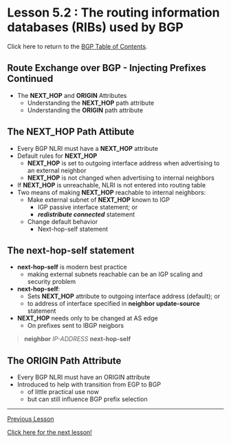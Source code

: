 # Lesson 5.2 : The routing information databases (RIBs) used by BGP

Click here to return to the [BGP Table of Contents](../README.md).

## Route Exchange over BGP - Injecting Prefixes Continued

* The __NEXT_HOP__ and __ORIGIN__ Attributes
    + Understanding the __NEXT_HOP__ path attribute
    + Understanding the __ORIGIN__ path attribute

## The __NEXT_HOP__ Path Attibute

* Every BGP NLRI must have a __NEXT_HOP__ attribute
* Default rules for __NEXT_HOP__
    + __NEXT_HOP__ is set to outgoing interface address when advertising to an external neighbor
    + __NEXT_HOP__ is not changed when advertising to internal neighbors
* If __NEXT_HOP__ is unreachable, NLRI is not entered into routing table
* Two means of making __NEXT_HOP__ reachable to internal neighbors:
    + Make external subnet of __NEXT_HOP__ known to IGP
        - IGP passive interface statement; or
        - __*redistribute connected*__ statement
    + Change default behavior
        - Next-hop-self statement

## The next-hop-self statement

* __next-hop-self__ is modern best practice
    + making external subnets reachable can be an IGP scaling and security problem
* __next-hop-self__:
    + Sets __NEXT_HOP__ attribute to outgoing interface address (default); or
    + to address of interface specified in __neighbor update-source__ statement
* __NEXT_HOP__ needs only to be changed at AS edge
    + On prefixes sent to IBGP neigbors

> __neighbor__ _IP-ADDRESS_ __next-hop-self__

## The ORIGIN Path Attribute

* Every BGP NLRI must have an ORIGIN attribute
* Introduced to help with transition from EGP to BGP
    + of little practical use now
    + but can still influence BGP prefix selection



---

[Previous Lesson](./5.1.md)

[Click here for the next lesson!](./6.1.md)
